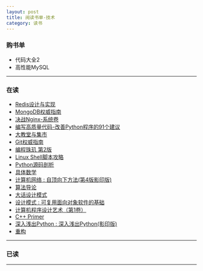 ```yaml
---
layout: post
title: 阅读书单-技术
category: 读书
---
```


### 购书单
- 代码大全2
- 高性能MySQL

---
### 在读
- [Redis设计与实现](http://book.douban.com/subject/25900156/)
- [MongoDB权威指南](http://book.douban.com/subject/25960887/) 
- [决战Nginx-系统卷](http://book.douban.com/subject/10746087/)
- [编写高质量代码-改善Python程序的91个建议](http://book.douban.com/subject/25910544/)
- [大教堂与集市](http://book.douban.com/subject/25881855/)
- [Git权威指南](http://book.douban.com/subject/6526452/)
- [编程珠玑 第2版](http://book.douban.com/subject/3227098/)
- [Linux Shell脚本攻略](http://book.douban.com/subject/6889456/)
- [Python源码剖析](http://book.douban.com/subject/3117898/)
- [具体数学](http://book.douban.com/subject/21323941/)
- [计算机网络 : 自顶向下方法(第4版影印版) ](http://book.douban.com/subject/3989869/)
- [算法导论](http://book.douban.com/subject/1885170/)
- [大话设计模式](http://book.douban.com/subject/2334288/)
- [设计模式 : 可复用面向对象软件的基础 ](http://book.douban.com/subject/1052241/)
- [计算机程序设计艺术（第1卷）](http://book.douban.com/subject/1130500/)
- [C++ Primer](http://book.douban.com/subject/1767741/)
- [深入浅出Python : 深入浅出Python(影印版) ](http://book.douban.com/subject/6892016/)
- [重构](http://book.douban.com/subject/4262627/)

---

### 已读
---